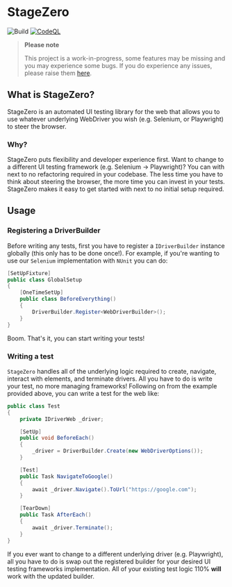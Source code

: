 # StageZero

![Build](https://github.com/mitchHay/StageZero/actions/workflows/build.yml/badge.svg?branch=main)
[![CodeQL](https://github.com/mitchHay/StageZero/actions/workflows/github-code-scanning/codeql/badge.svg?branch=main)](https://github.com/mitchHay/StageZero/actions/workflows/github-code-scanning/codeql)

> **Please note**
>
> This project is a work-in-progress, some features may be missing and you may experience some bugs.
> If you do experience any issues, please raise them [here](https://github.com/mitchHay/StageZero/issues/new).

## What is StageZero?

StageZero is an automated UI testing library for the web that allows you to use whatever underlying WebDriver you wish (e.g. Selenium, or Playwright) to steer the browser.

### Why?

StageZero puts flexibility and developer experience first. Want to change to a different UI testing framework (e.g. Selenium -> Playwright)? You can with next to no refactoring required in your codebase. The less time you have to think about steering the browser, the more time you can invest in your tests. StageZero makes it easy to get started with next to no initial setup required.

## Usage

### Registering a DriverBuilder

Before writing any tests, first you have to register a `IDriverBuilder` instance globally (this only has to be done once!). For example, if you're wanting to use our `Selenium` implementation with `NUnit` you can do:

```csharp
[SetUpFixture]
public class GlobalSetup
{
    [OneTimeSetUp]
    public class BeforeEverything()
    {
        DriverBuilder.Register<WebDriverBuilder>();
    }
}
```

Boom. That's it, you can start writing your tests! 

### Writing a test

`StageZero` handles all of the underlying logic required to create, navigate, interact with elements, and terminate drivers. All you have to do is write your test, no more managing frameworks! Following on from the example provided above, you can write a test for the web like:

```csharp
public class Test
{
    private IDriverWeb _driver;

    [SetUp]
    public void BeforeEach()
    {
        _driver = DriverBuilder.Create(new WebDriverOptions());
    }

    [Test]
    public Task NavigateToGoogle()
    {
        await _driver.Navigate().ToUrl("https://google.com");
    }

    [TearDown]
    public Task AfterEach()
    {
        await _driver.Terminate();
    }
}
```

If you ever want to change to a different underlying driver (e.g. Playwright), all you have to do is swap out the registered builder for your desired UI testing frameworks implementation. All of your existing test logic 110% **will** work with the updated builder.
